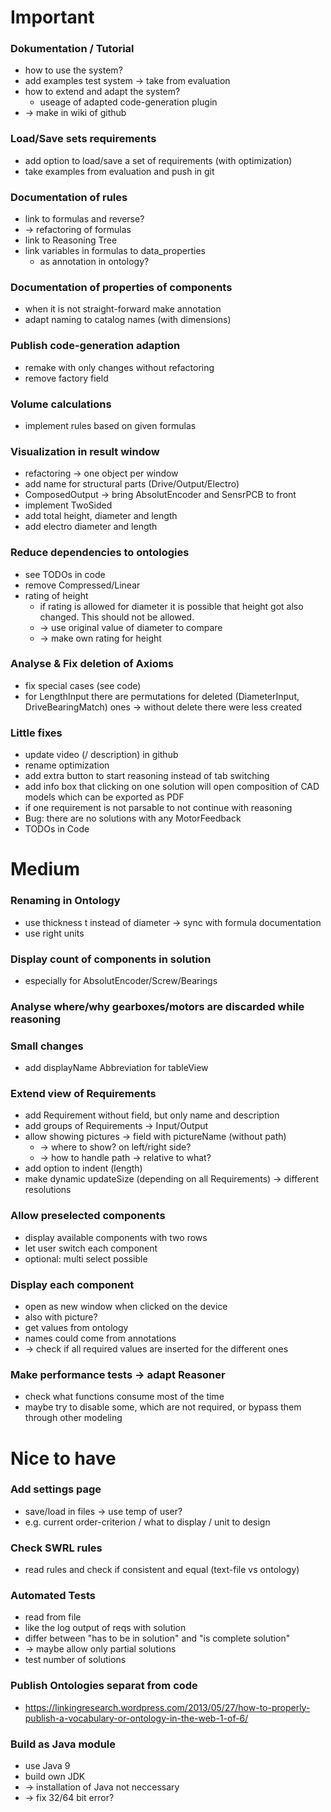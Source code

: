 # Important
### Dokumentation / Tutorial
  * how to use the system?
  * add examples test system -> take from evaluation
  * how to extend and adapt the system?
	* useage of adapted code-generation plugin
  * -> make in wiki of github

### Load/Save sets requirements
  * add option to load/save a set of requirements (with optimization)
  * take examples from evaluation and push in git

### Documentation of rules
  * link to formulas and reverse?
  * -> refactoring of formulas
  * link to Reasoning Tree
  * link variables in formulas to data_properties
    * as annotation in ontology?

### Documentation of properties of components
  * when it is not straight-forward make annotation
  * adapt naming to catalog names (with dimensions)

### Publish code-generation adaption
  * remake with only changes without refactoring
  * remove factory field
  
### Volume calculations
  * implement rules based on given formulas

### Visualization in result window
  * refactoring -> one object per window
  * add name for structural parts (Drive/Output/Electro)
  * ComposedOutput -> bring AbsolutEncoder and SensrPCB to front
  * implement TwoSided
  * add total height, diameter and length
  * add electro diameter and length

### Reduce dependencies to ontologies
  * see TODOs in code
  * remove Compressed/Linear
  * rating of height
    * if rating is allowed for diameter it is possible that height got also changed. This should not be allowed.
    * -> use original value of diameter to compare
    * -> make own rating for height

### Analyse & Fix deletion of Axioms
  * fix special cases (see code)
  * for LengthInput there are permutations for deleted (DiameterInput, DriveBearingMatch) ones -> without delete there were less created

### Little fixes
  * update video (/ description) in github
  * rename optimization
  * add extra button to start reasoning instead of tab switching
  * add info box that clicking on one solution will open composition of CAD models which can be exported as PDF
  * if one requirement is not parsable to not continue with reasoning
  * Bug: there are no solutions with any MotorFeedback
  * TODOs in Code


# Medium

### Renaming in Ontology
  * use thickness t instead of diameter -> sync with formula documentation
  * use right units

### Display count of components in solution
  * especially for AbsolutEncoder/Screw/Bearings

### Analyse where/why gearboxes/motors are discarded while reasoning

### Small changes
  * add displayName Abbreviation for tableView

### Extend view of Requirements
  * add Requirement without field, but only name and description
  * add groups of Requirements -> Input/Output
  * allow showing pictures -> field with pictureName (without path)
    * -> where to show? on left/right side?
    * -> how to handle path -> relative to what?
  * add option to indent (length)
  * make dynamic updateSize (depending on all Requirements) -> different resolutions

### Allow preselected components
  * display available components with two rows
  * let user switch each component
  * optional: multi select possible

### Display each component
  * open as new window when clicked on the device
  * also with picture?
  * get values from ontology
  * names could come from annotations
  * -> check if all required values are inserted for the different ones

### Make performance tests -> adapt Reasoner
  * check what functions consume most of the time
  * maybe try to disable some, which are not required, or bypass them through other modeling



# Nice to have

### Add settings page
  * save/load in files -> use temp of user?
  * e.g. current order-criterion / what to display / unit to design

### Check SWRL rules
  * read rules and check if consistent and equal (text-file vs ontology)

### Automated Tests
  * read from file
  * like the log output of reqs with solution
  * differ between "has to be in solution" and "is complete solution"
  * -> maybe allow only partial solutions
  * test number of solutions

### Publish Ontologies separat from code
  * https://linkingresearch.wordpress.com/2013/05/27/how-to-properly-publish-a-vocabulary-or-ontology-in-the-web-1-of-6/

### Build as Java module
  * use Java 9
  * build own JDK
  * -> installation of Java not neccessary
  * -> fix 32/64 bit error?






